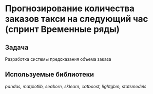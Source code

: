 # Прогнозирование количества заказов такси на следующий час (спринт Временные ряды)

## Задача

Разработка системы предсказания объема заказа

## Используемые библиотеки
*pandas, matplotlib, seaborn, sklearn, catboost, lightgbm, statsmodels*